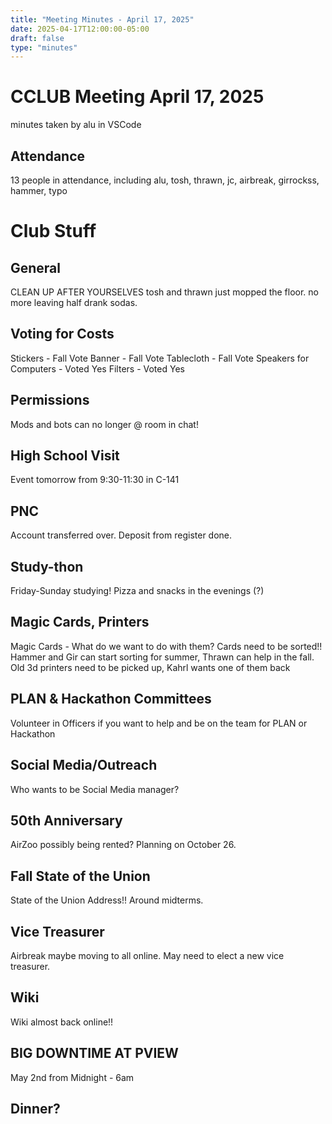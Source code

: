 ```yaml
---
title: "Meeting Minutes - April 17, 2025"
date: 2025-04-17T12:00:00-05:00
draft: false
type: "minutes"
---
```


# CCLUB Meeting April 17, 2025

minutes taken by alu in VSCode

## Attendance
13 people in attendance, including alu, tosh, thrawn, jc, airbreak, girrockss, hammer, typo

# Club Stuff

## General
CLEAN UP AFTER YOURSELVES tosh and thrawn just mopped the floor. no more leaving half drank sodas. 

## Voting for Costs
Stickers - Fall Vote
Banner - Fall Vote
Tablecloth - Fall Vote
Speakers for Computers - Voted Yes
Filters - Voted Yes 

## Permissions
Mods and bots can no longer @ room in chat!

## High School Visit
Event tomorrow from 9:30-11:30 in C-141

## PNC
Account transferred over. 
Deposit from register done. 

## Study-thon
Friday-Sunday studying! Pizza and snacks in the evenings (?)

## Magic Cards, Printers
Magic Cards - What do we want to do with them?
Cards need to be sorted!! Hammer and Gir can start sorting for summer, Thrawn can help in the fall.
Old 3d printers need to be picked up, Kahrl wants one of them back 

## PLAN & Hackathon Committees
Volunteer in Officers if you want to help and be on the team for PLAN or Hackathon

## Social Media/Outreach 
Who wants to be Social Media manager?

## 50th Anniversary 
AirZoo possibly being rented? Planning on October 26. 

## Fall State of the Union
State of the Union Address!! Around midterms. 

## Vice Treasurer
Airbreak maybe moving to all online. May need to elect a new vice treasurer. 

## Wiki
Wiki almost back online!! 

## BIG DOWNTIME AT PVIEW 
May 2nd from Midnight - 6am

## Dinner? 